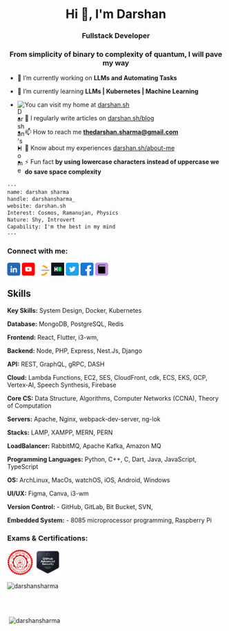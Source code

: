 <h1 align="center">Hi 👋, I'm Darshan</h1>
<h3 align="center">Fullstack Developer</h3>
<h3 align="center">From simplicity of binary to complexity of quantum, I will pave my way</h3>

- 🔭 I’m currently working on **LLMs and Automating Tasks**

- 🌱 I’m currently learning **LLMs | Kubernetes | Machine Learning**

- <img align="left" alt="Darshan's Home" width="17px" src="https://dars-portfolio.s3.us-west-2.amazonaws.com/Images/favicon.png"/> You can visit my home at [darshan.sh](https://darshan.sh)

- 📝 I regularly write articles on [darshan.sh/blog](https://darshan.sh/posts)

- 📫 How to reach me **thedarshan.sharma@gmail.com**

- 📄 Know about my experiences [darshan.sh/about-me](https://darshan.sh/about-me)

- ⚡ Fun fact **by using lowercase characters instead of uppercase we do save space complexity**


```
---
name: darshan sharma
handle: darshansharma_
website: darshan.sh
Interest: Cosmos, Ramanujan, Physics
Nature: Shy, Introvert
Capability: I'm the best in my mind
---
```


<h3 align="left">Connect with me:</h3>
<p align="left">
<a href="https://linkedin.com/in/https://www.linkedin.com/in/darshansharmain/" target="blank"><img align="center" src="assets/linkedin-logo.png" alt="https://www.linkedin.com/in/darshansharmain/" height="30" width="30" /></a>
<a href="https://youtube.com/@darshansharma" target="blank"><img align="center" src="assets/youtube-logo.png" alt="https://youtube.com/@darshansharma" height="30" width="30" /></a>
<a href="https://www.leetcode.com/darshansharma_" target="blank"><img align="center" src="assets/leetcode-logo.png" alt="https://www.leetcode.com/darshansharma_" height="30" width="30" /></a>
<a href="https://www.hackerrank.com/profile/darshansharma_" target="blank"><img align="center" src="assets/hackerrank-logo.png" alt="https://www.hackerrank.com/profile/darshansharma_" height="30" width="30" /></a>
<a href="https://twitter.com/@darshansharma_" target="blank"><img align="center" src="assets/twitter-logo.png" alt="@darshansharma_" height="30" width="30" /></a>
<a href="https://www.facebook.com/usualrise/" target="blank"><img align="center" src="assets/facebook-logo.png" alt="darshan-sharma-facebook" height="30" width="30" /></a>
<a href="https://darshan.sh"><img align="center" alt="Darshan's Home" width="30px" src="assets/favicon.png"/></a>
</p>


## Skills <br>
  
**Key Skills:** System Design, Docker, Kubernetes  
  
**Database:** MongoDB, PostgreSQL, Redis   
  
**Frontend:** React, Flutter, i3-wm,     
  
**Backend:** Node, PHP, Express, Nest.Js, Django   
  
**API:** REST, GraphQL, gRPC, DASH  
  
**Cloud:** Lambda Functions, EC2, SES, CloudFront, cdk, ECS, EKS, GCP, Vertex-AI, Speech Synthesis, Firebase     
  
**Core CS:** Data Structure, Algorithms, Computer Networks (CCNA), Theory of Computation 
  
**Servers:** Apache, Nginx, webpack-dev-server, ng-lok     
  
**Stacks:** LAMP, XAMPP, MERN, PERN  
  
**LoadBalancer:** RabbitMQ, Apache Kafka, Amazon MQ  
  
**Programming Languages:** Python, C++, C, Dart, Java, JavaScript, TypeScript  
  
**OS:** ArchLinux, MacOs, watchOS, iOS, Android, Windows  
  
**UI/UX:** Figma, Canva, i3-wm  
  
**Version Control:** - GitHub, GitLab, Bit Bucket, SVN,   
  
**Embedded System:** - 8085 microprocessor programming, Raspberry Pi  


<h3 align="left">Exams & Certifications:</h3>
<p align="left"> 
<a href="https://drive.google.com/file/d/1Lv3TDe4npk1VuJv-b4dXE0zhoRnZ-vnk/view?usp=drive_link" target="blank"><img align="center" src="assets/iit-delhi.png" alt="darshan-sharma-gate2020" height="60" width="60" /></a>
<a href="https://www.credly.com/badges/f881faff-5d2a-4e4c-a476-dffe9ad6c289/public_url" target="blank"><img align="center" src="assets/GHAS.png" alt="darshan-sharma-ghas" height="60" width="60" /></a>
</p>


<p><img align="center" src="https://github-readme-stats.vercel.app/api/top-langs?username=darshansharma&show_icons=true&locale=en&layout=compact" alt="darshansharma" /></p>
<br>  
<br>  

<p>&nbsp;<img align="center" src="https://github-readme-stats.vercel.app/api?username=darshansharma&show_icons=true&locale=en" alt="darshansharma" /></p>

<br>
<br>
